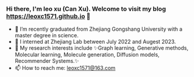 ### Hi there, I'm leo xu (Can Xu). Welcome to visit my blog <https://leoxc1571.github.io> 👋

- 🔭 I’m recently graduated from Zhejiang Gongshang University with a master degree in science.
- 🌱 I interned at Zhejiang Lab between July 2022 and Augest 2023.
- 🤔 My research interests include ✨Graph learning, Generative methods, Molecular learning, Molecule generation, Diffusion models, Recommender Systems.✨
- 📫 How to reach me: leoxc1571@163.com

<!--
**LEOXC1571/LEOXC1571** is a ✨ _special_ ✨ repository because its `README.md` (this file) appears on your GitHub profile.

Here are some ideas to get you started:

- 🔭 I’m currently working on ...
- 🌱 I’m currently learning ...
- 👯 I’m looking to collaborate on ...
- 🤔 I’m looking for help with ...
- 💬 Ask me about ...
- 📫 How to reach me: ...
- 😄 Pronouns: ...
- ⚡ Fun fact: ...
-->
